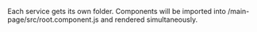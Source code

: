 Each service gets its own folder. Components will be imported into /main-page/src/root.component.js and rendered simultaneously.
